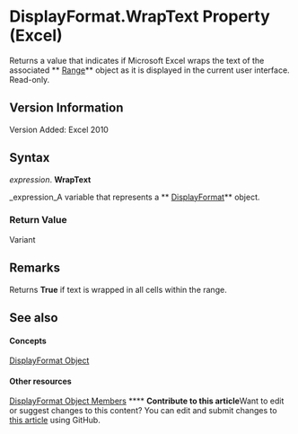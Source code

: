 
# DisplayFormat.WrapText Property (Excel)

Returns a value that indicates if Microsoft Excel wraps the text of the associated  ** [Range](b8207778-0dcc-4570-1234-f130532cc8cd.md)** object as it is displayed in the current user interface. Read-only.


## Version Information

Version Added: Excel 2010 


## Syntax

 _expression_. **WrapText**

 _expression_A variable that represents a  ** [DisplayFormat](c70b5d7f-adf1-e539-a32d-12c920af7c7e.md)** object.


### Return Value

Variant


## Remarks

Returns  **True** if text is wrapped in all cells within the range.


## See also


#### Concepts


 [DisplayFormat Object](c70b5d7f-adf1-e539-a32d-12c920af7c7e.md)
#### Other resources


 [DisplayFormat Object Members](fdcc9aec-9575-4530-059c-39559986b387.md)
****   **Contribute to this article**Want to edit or suggest changes to this content? You can edit and submit changes to  [this article](https://github.com/jhershey00/VBA_Excel_Test/OpenXMLCon/articles/993b713c-5250-fb4a-89b3-40ccc7a0ce7f.md) using GitHub.

